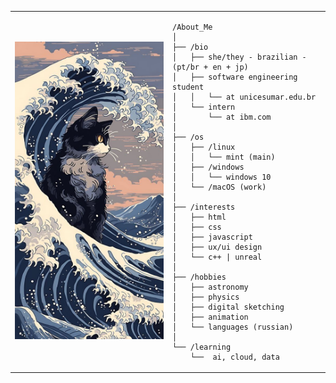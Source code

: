 <table>
  <tr>
    <td style="width: 50%;">
      <img src="cat.jpg" alt="Cat" style="width: 300px; border: none;">
    </td>

<td style="width: 50%; vertical-align: top;">

    /About_Me
    │
    ├── /bio
    │   ├── she/they - brazilian - (pt/br + en + jp)
    │   ├── software engineering student
    │   │   └── at unicesumar.edu.br
    │   └── intern
    │       └── at ibm.com
    │
    ├── /os
    │   ├── /linux
    │   │   └── mint (main)
    │   ├── /windows
    │   │   └── windows 10
    │   └── /macOS (work)
    │
    ├── /interests
    │   ├── html
    │   ├── css
    │   ├── javascript
    │   ├── ux/ui design
    │   └── c++ | unreal
    │
    ├── /hobbies
    │   ├── astronomy
    │   ├── physics
    │   ├── digital sketching
    │   ├── animation
    │   └── languages (russian)
    │
    └── /learning
        └──  ai, cloud, data

  </tr>
</table>
